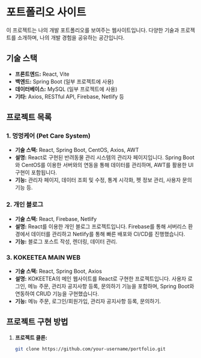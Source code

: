 # 포트폴리오 사이트

이 프로젝트는 나의 개발 포트폴리오를 보여주는 웹사이트입니다. 다양한 기술과 프로젝트를 소개하며, 나의 개발 경험을 공유하는 공간입니다.

## 기술 스택

- **프론트엔드:** React, Vite
- **백엔드:** Spring Boot (일부 프로젝트에 사용)
- **데이터베이스:** MySQL (일부 프로젝트에 사용)
- **기타:** Axios, RESTful API, Firebase, Netlify 등

## 프로젝트 목록

### 1. **멍멍케어 (Pet Care System)**
- **기술 스택:** React, Spring Boot, CentOS, Axios, AWT
- **설명:** React로 구현된 반려동물 관리 시스템의 관리자 페이지입니다. Spring Boot와 CentOS를 이용한 서버와의 연동을 통해 데이터를 관리하며, AWT를 활용한 UI 구현이 포함됩니다.
- **기능:** 관리자 페이지, 데이터 조회 및 수정, 통계 시각화, 펫 정보 관리, 사용자 문의 기능 등.

### 2. **개인 블로그**
- **기술 스택:** React, Firebase, Netlify
- **설명:** React를 이용한 개인 블로그 프로젝트입니다. Firebase를 통해 서버리스 환경에서 데이터를 관리하고 Netlify를 통해 빠른 배포와 CI/CD를 진행했습니다.
- **기능:** 블로그 포스트 작성, 렌더링, 데이터 관리.

### 3. **KOKEETEA MAIN WEB**
- **기술 스택:** React, Spring Boot, Axios
- **설명:** KOKEETEA의 메인 웹사이트를 React로 구현한 프로젝트입니다. 사용자 로그인, 메뉴 주문, 관리자 공지사항 등록, 문의하기 기능을 포함하며, Spring Boot와 연동하여 CRUD 기능을 구현했습니다.
- **기능:** 메뉴 주문, 로그인/회원가입, 관리자 공지사항 등록, 문의하기.

## 프로젝트 구현 방법

1. **프로젝트 클론:**
   ```bash
   git clone https://github.com/your-username/portfolio.git
